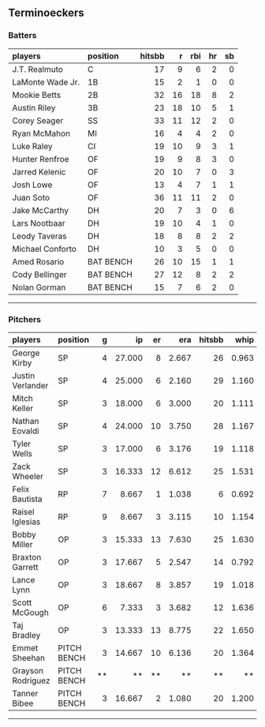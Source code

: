 ## Terminoeckers

### Batters

 
|players          |position  | hitsbb|  r| rbi| hr| sb| 
|:----------------|:---------|------:|--:|---:|--:|--:| 
|J.T. Realmuto    |C         |     17|  9|   6|  2|  0| 
|LaMonte Wade Jr. |1B        |     15|  2|   1|  0|  0| 
|Mookie Betts     |2B        |     32| 16|  18|  8|  2| 
|Austin Riley     |3B        |     23| 18|  10|  5|  1| 
|Corey Seager     |SS        |     33| 11|  12|  2|  0| 
|Ryan McMahon     |MI        |     16|  4|   4|  2|  0| 
|Luke Raley       |CI        |     19| 10|   9|  3|  1| 
|Hunter Renfroe   |OF        |     19|  9|   8|  3|  0| 
|Jarred Kelenic   |OF        |     20| 10|   7|  0|  3| 
|Josh Lowe        |OF        |     13|  4|   7|  1|  1| 
|Juan Soto        |OF        |     36| 11|  11|  2|  0| 
|Jake McCarthy    |DH        |     20|  7|   3|  0|  6| 
|Lars Nootbaar    |DH        |     19| 10|   4|  1|  0| 
|Leody Taveras    |DH        |     18|  8|   8|  2|  2| 
|Michael Conforto |DH        |     10|  3|   5|  0|  0| 
|Amed Rosario     |BAT BENCH |     26| 10|  15|  1|  1| 
|Cody Bellinger   |BAT BENCH |     27| 12|   8|  2|  2| 
|Nolan Gorman     |BAT BENCH |     15|  7|   6|  2|  0| 

* * *

### Pitchers

 
|players           |position    |  g|     ip| er|   era| hitsbb|  whip| so|  w| sv| 
|:-----------------|:-----------|--:|------:|--:|-----:|------:|-----:|--:|--:|--:| 
|George Kirby      |SP          |  4| 27.000|  8| 2.667|     26| 0.963| 18|  2|  0| 
|Justin Verlander  |SP          |  4| 25.000|  6| 2.160|     29| 1.160| 18|  1|  0| 
|Mitch Keller      |SP          |  3| 18.000|  6| 3.000|     20| 1.111| 17|  1|  0| 
|Nathan Eovaldi    |SP          |  4| 24.000| 10| 3.750|     28| 1.167| 17|  1|  0| 
|Tyler Wells       |SP          |  3| 17.000|  6| 3.176|     19| 1.118| 17|  0|  0| 
|Zack Wheeler      |SP          |  3| 16.333| 12| 6.612|     25| 1.531| 21|  1|  0| 
|Felix Bautista    |RP          |  7|  8.667|  1| 1.038|      6| 0.692| 17|  1|  4| 
|Raisel Iglesias   |RP          |  9|  8.667|  3| 3.115|     10| 1.154| 11|  1|  7| 
|Bobby Miller      |OP          |  3| 15.333| 13| 7.630|     25| 1.630| 14|  2|  0| 
|Braxton Garrett   |OP          |  3| 17.667|  5| 2.547|     14| 0.792| 21|  1|  0| 
|Lance Lynn        |OP          |  3| 18.667|  8| 3.857|     19| 1.018| 25|  1|  0| 
|Scott McGough     |OP          |  6|  7.333|  3| 3.682|     12| 1.636| 11|  0|  4| 
|Taj Bradley       |OP          |  3| 13.333| 13| 8.775|     22| 1.650| 13|  1|  0| 
|Emmet Sheehan     |PITCH BENCH |  3| 14.667| 10| 6.136|     20| 1.364| 13|  2|  0| 
|Grayson Rodriguez |PITCH BENCH | **|     **| **|    **|     **|    **| **| **| **| 
|Tanner Bibee      |PITCH BENCH |  3| 16.667|  2| 1.080|     20| 1.200| 20|  2|  0| 


* * *


